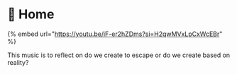 # 🧿 Home

{% embed url="https://youtu.be/iF-er2hZDms?si=H2qwMVxLpCxWcEBr" %}

This music is to reflect on do we create to escape or do we create based on reality?
